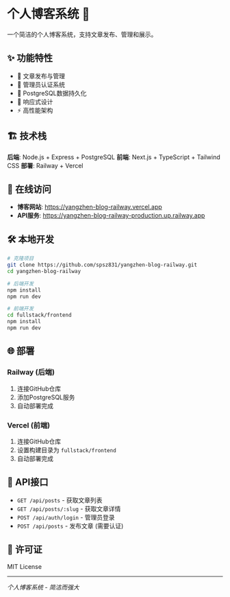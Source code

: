 # 个人博客系统 📝

一个简洁的个人博客系统，支持文章发布、管理和展示。

## ✨ 功能特性

- 📝 文章发布与管理
- 👤 管理员认证系统
- 💾 PostgreSQL数据持久化
- 📱 响应式设计
- ⚡ 高性能架构

## 🏗️ 技术栈

**后端**: Node.js + Express + PostgreSQL
**前端**: Next.js + TypeScript + Tailwind CSS
**部署**: Railway + Vercel

## 🚀 在线访问

- **博客网站**: https://yangzhen-blog-railway.vercel.app
- **API服务**: https://yangzhen-blog-railway-production.up.railway.app

## 🛠️ 本地开发

```bash
# 克隆项目
git clone https://github.com/spsz831/yangzhen-blog-railway.git
cd yangzhen-blog-railway

# 后端开发
npm install
npm run dev

# 前端开发
cd fullstack/frontend
npm install
npm run dev
```

## 🌐 部署

### Railway (后端)
1. 连接GitHub仓库
2. 添加PostgreSQL服务
3. 自动部署完成

### Vercel (前端)
1. 连接GitHub仓库
2. 设置构建目录为 `fullstack/frontend`
3. 自动部署完成

## 📖 API接口

- `GET /api/posts` - 获取文章列表
- `GET /api/posts/:slug` - 获取文章详情
- `POST /api/auth/login` - 管理员登录
- `POST /api/posts` - 发布文章 (需要认证)

## 📄 许可证

MIT License

---

*个人博客系统 - 简洁而强大*